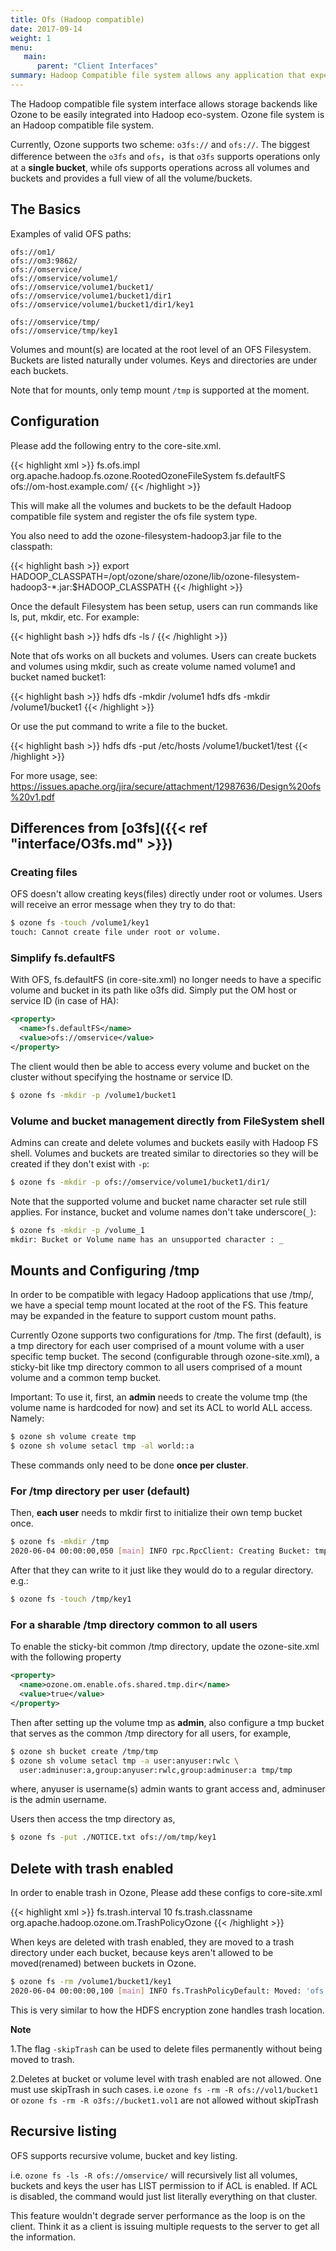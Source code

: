 ```yaml
---
title: Ofs (Hadoop compatible)
date: 2017-09-14
weight: 1
menu:
   main:
      parent: "Client Interfaces"
summary: Hadoop Compatible file system allows any application that expects an HDFS like interface to work against Ozone with zero changes. Frameworks like Apache Spark, YARN and Hive work against Ozone without needing any change. **Global level view.**
---
```

<!---
  Licensed to the Apache Software Foundation (ASF) under one or more
  contributor license agreements.  See the NOTICE file distributed with
  this work for additional information regarding copyright ownership.
  The ASF licenses this file to You under the Apache License, Version 2.0
  (the "License"); you may not use this file except in compliance with
  the License.  You may obtain a copy of the License at

      http://www.apache.org/licenses/LICENSE-2.0

  Unless required by applicable law or agreed to in writing, software
  distributed under the License is distributed on an "AS IS" BASIS,
  WITHOUT WARRANTIES OR CONDITIONS OF ANY KIND, either express or implied.
  See the License for the specific language governing permissions and
  limitations under the License.
-->

The Hadoop compatible file system interface allows storage backends like Ozone
to be easily integrated into Hadoop eco-system.  Ozone file system is an
Hadoop compatible file system. 


<div class="alert alert-warning" role="alert">

Currently, Ozone supports two scheme: `o3fs://` and `ofs://`.
The biggest difference between the `o3fs` and `ofs`，is that `o3fs` supports operations 
only at a **single bucket**, while ofs supports operations across all volumes and buckets and 
provides a full view of all the volume/buckets.

</div>

## The Basics

Examples of valid OFS paths:

```
ofs://om1/
ofs://om3:9862/
ofs://omservice/
ofs://omservice/volume1/
ofs://omservice/volume1/bucket1/
ofs://omservice/volume1/bucket1/dir1
ofs://omservice/volume1/bucket1/dir1/key1

ofs://omservice/tmp/
ofs://omservice/tmp/key1
```

Volumes and mount(s) are located at the root level of an OFS Filesystem.
Buckets are listed naturally under volumes.
Keys and directories are under each buckets.

Note that for mounts, only temp mount `/tmp` is supported at the moment.

## Configuration


Please add the following entry to the core-site.xml.

{{< highlight xml >}}
<property>
  <name>fs.ofs.impl</name>
  <value>org.apache.hadoop.fs.ozone.RootedOzoneFileSystem</value>
</property>
<property>
  <name>fs.defaultFS</name>
  <value>ofs://om-host.example.com/</value>
</property>
{{< /highlight >}}

This will make all the volumes and buckets to be the default Hadoop compatible file system and register the ofs file system type.

You also need to add the ozone-filesystem-hadoop3.jar file to the classpath:

{{< highlight bash >}}
export HADOOP_CLASSPATH=/opt/ozone/share/ozone/lib/ozone-filesystem-hadoop3-*.jar:$HADOOP_CLASSPATH
{{< /highlight >}}

Once the default Filesystem has been setup, users can run commands like ls, put, mkdir, etc.
For example:

{{< highlight bash >}}
hdfs dfs -ls /
{{< /highlight >}}

Note that ofs works on all buckets and volumes. Users can create buckets and volumes using mkdir, such as create volume named volume1 and  bucket named bucket1:

{{< highlight bash >}}
hdfs dfs -mkdir /volume1
hdfs dfs -mkdir /volume1/bucket1
{{< /highlight >}}


Or use the put command to write a file to the bucket.

{{< highlight bash >}}
hdfs dfs -put /etc/hosts /volume1/bucket1/test
{{< /highlight >}}

For more usage, see: https://issues.apache.org/jira/secure/attachment/12987636/Design%20ofs%20v1.pdf

## Differences from [o3fs]({{< ref "interface/O3fs.md" >}})

### Creating files

OFS doesn't allow creating keys(files) directly under root or volumes.
Users will receive an error message when they try to do that:

```bash
$ ozone fs -touch /volume1/key1
touch: Cannot create file under root or volume.
```

### Simplify fs.defaultFS

With OFS, fs.defaultFS (in core-site.xml) no longer needs to have a specific
volume and bucket in its path like o3fs did.
Simply put the OM host or service ID (in case of HA):

```xml
<property>
  <name>fs.defaultFS</name>
  <value>ofs://omservice</value>
</property>
```

The client would then be able to access every volume and bucket on the cluster
without specifying the hostname or service ID.

```bash
$ ozone fs -mkdir -p /volume1/bucket1
```

### Volume and bucket management directly from FileSystem shell

Admins can create and delete volumes and buckets easily with Hadoop FS shell.
Volumes and buckets are treated similar to directories so they will be created
if they don't exist with `-p`:

```bash
$ ozone fs -mkdir -p ofs://omservice/volume1/bucket1/dir1/
```

Note that the supported volume and bucket name character set rule still applies.
For instance, bucket and volume names don't take underscore(`_`):

```bash
$ ozone fs -mkdir -p /volume_1
mkdir: Bucket or Volume name has an unsupported character : _
```

## Mounts and Configuring /tmp

In order to be compatible with legacy Hadoop applications that use /tmp/,
we have a special temp mount located at the root of the FS.
This feature may be expanded in the feature to support custom mount paths.

Currently Ozone supports two configurations for /tmp.  The first (default), 
is a tmp directory for each user comprised of a mount volume with a 
user specific temp bucket.  The second (configurable through ozone-site.xml), 
a sticky-bit like tmp directory common to all users comprised of a mount 
volume and a common temp bucket.

Important: To use it, first, an **admin** needs to create the volume tmp
(the volume name is hardcoded for now) and set its ACL to world ALL access.
Namely:

```bash
$ ozone sh volume create tmp
$ ozone sh volume setacl tmp -al world::a
```

These commands only need to be done **once per cluster**.

### For /tmp directory per user (default)

Then, **each user** needs to mkdir first to initialize their own temp bucket
once.

```bash
$ ozone fs -mkdir /tmp
2020-06-04 00:00:00,050 [main] INFO rpc.RpcClient: Creating Bucket: tmp/0238 ...
```

After that they can write to it just like they would do to a regular
directory. e.g.:

```bash
$ ozone fs -touch /tmp/key1
```

### For a sharable /tmp directory common to all users

To enable the sticky-bit common /tmp directory, update the ozone-site.xml with
the following property

```xml
<property>
  <name>ozone.om.enable.ofs.shared.tmp.dir</name>
  <value>true</value>
</property>
```
Then after setting up the volume tmp as **admin**, also configure a tmp bucket that 
serves as the common /tmp directory for all users, for example, 
```bash
$ ozone sh bucket create /tmp/tmp
$ ozone sh volume setacl tmp -a user:anyuser:rwlc \
  user:adminuser:a,group:anyuser:rwlc,group:adminuser:a tmp/tmp
```
where, anyuser is username(s) admin wants to grant access and,
adminuser is the admin username.

Users then access the tmp directory as,
```bash
$ ozone fs -put ./NOTICE.txt ofs://om/tmp/key1
```

## Delete with trash enabled

In order to enable trash in Ozone, Please add these configs to core-site.xml

{{< highlight xml >}}
<property>
  <name>fs.trash.interval</name>
  <value>10</value>
</property>
<property>
  <name>fs.trash.classname</name>
  <value>org.apache.hadoop.ozone.om.TrashPolicyOzone</value>
</property>
{{< /highlight >}}
                                           
 
When keys are deleted with trash enabled, they are moved to a trash directory
under each bucket, because keys aren't allowed to be moved(renamed) between
buckets in Ozone.

```bash
$ ozone fs -rm /volume1/bucket1/key1
2020-06-04 00:00:00,100 [main] INFO fs.TrashPolicyDefault: Moved: 'ofs://id1/volume1/bucket1/key1' to trash at: ofs://id1/volume1/bucket1/.Trash/hadoop/Current/volume1/bucket1/key1
```

This is very similar to how the HDFS encryption zone handles trash location.

**Note**
 
 1.The flag `-skipTrash` can be used to delete files permanently without being moved to trash.
 
 2.Deletes at bucket or volume level with trash enabled are not allowed. One must use skipTrash in such cases.
 i.e `ozone fs -rm -R ofs://vol1/bucket1` or  `ozone fs -rm -R o3fs://bucket1.vol1` are not allowed without skipTrash

## Recursive listing

OFS supports recursive volume, bucket and key listing.

i.e. `ozone fs -ls -R ofs://omservice/` will recursively list all volumes,
buckets and keys the user has LIST permission to if ACL is enabled.
If ACL is disabled, the command would just list literally everything on that
cluster.

This feature wouldn't degrade server performance as the loop is on the client.
Think it as a client is issuing multiple requests to the server to get all the
information.

